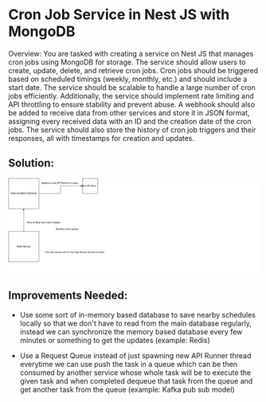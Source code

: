 # Cron Job Service in Nest JS with MongoDB
Overview: You are tasked with creating a service on Nest JS that manages cron jobs using MongoDB
for storage. The service should allow users to create, update, delete, and retrieve cron jobs.
Cron jobs should be triggered based on scheduled timings (weekly, monthly, etc.) and should
include a start date. The service should be scalable to handle a large number of cron jobs
efficiently. Additionally, the service should implement rate limiting and API throttling to ensure
stability and prevent abuse. A webhook should also be added to receive data from other
services and store it in JSON format, assigning every received data with an ID and the
creation date of the cron jobs. The service should also store the history of cron job triggers
and their responses, all with timestamps for creation and updates.

## Solution:
![solution.svg](yolo-assignment.drawio.svg)

## Improvements Needed:
* Use some sort of in-memory based database to save nearby schedules locally so that we don't have to read from the main database regularly, instead we can synchronize the memory based database every few minutes or something to get the updates (example: Redis)

* Use a Request Queue instead of just spawning new API Runner thread everytime we can use push the task in a queue which can be then consumed by another service whose whole task will be to execute the given task and when completed dequeue that task from the queue and get another task from the queue (example: Kafka pub sub model)
